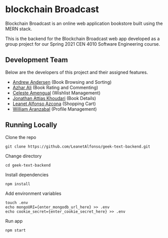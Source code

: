 # blockchain Broadcast

Blockchain Broadcast is an online web application bookstore built using the MERN stack.

This is the backend for the Blockchain Broadcast web app developed as a group project for our Spring 2021 CEN 4010 Software Engineering course.

## Development Team
Below are the developers of this project and their assigned features.
- [Andrew Andersen](https://github.com/pandamon99) (Book Browsing and Sorting)
- [Azhar Ali](https://github.com/azhareus) (Book Rating and Commenting)
- [Celeste Amengual](https://github.com/celesteamen) (Wishlist Management)
- [Jonathan Attias Khoudari](https://github.com/jattias96) (Book Details)
- [Leanet Alfonso Azcona](https://github.com/leanetalfonso) (Shopping Cart)
- [William Aranzabal](https://github.com/cab-aranw) (Profile Management)

## Running Locally

Clone the repo

```
git clone https://github.com/LeanetAlfonso/geek-text-backend.git
```

Change directory

```
cd geek-text-backend
```

Install dependencies

```
npm install
```

Add environment variables

```
touch .env
echo mongoURI={enter_mongodb_url_here} >> .env
echo cookie_secret={enter_cookie_secret_here} >> .env
```


Run app

```
npm start
```
